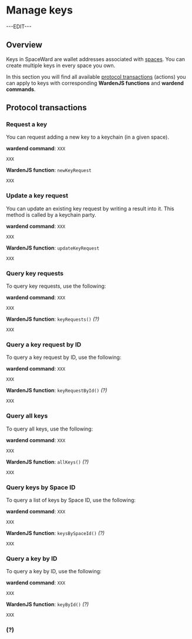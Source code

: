 ﻿---
sidebar_position: 4
---

# Manage keys

---EDIT---

## Overview

Keys in SpaceWard are wallet addresses associated with [spaces](manage-spaces). You can create multiple keys in every space you own.

In this section you will find all available [protocol transactions](protocol-transactions) (actions) you can apply to keys with corresponding **WardenJS functions** and **wardend commands**.

## Protocol transactions

### Request a key

You can request adding a new key to a keychain (in a given space).

**wardend command**: `XXX`

```
XXX
```

**WardenJS function**: `newKeyRequest`

```
XXX
```

### Update a key request

You can update an existing key request by writing a result into it. This method is called by a keychain party.

**wardend command**: `XXX`

```
XXX
```

**WardenJS function**: `updateKeyRequest`

```
XXX
```

### Query key requests

To query key requests, use the following:

**wardend command**: `XXX`

```
XXX
```

**WardenJS function**: `keyRequests()` *(?)*

```
XXX
```

### Query a key request by ID

To query a key request by ID, use the following:

**wardend command**: `XXX`

```
XXX
```

**WardenJS function**: `keyRequestById()` *(?)*

```
XXX
```

### Query all keys

To query all keys, use the following:

**wardend command**: `XXX`

```
XXX
```

**WardenJS function**: `allKeys()` *(?)*

```
XXX
```

### Query keys by Space ID

To query a list of keys by Space ID, use the following:

**wardend command**: `XXX`

```
XXX
```

**WardenJS function**: `keysBySpaceId()` *(?)*

```
XXX
```

### Query a key by ID

To query a key by ID, use the following:

**wardend command**: `XXX`

```
XXX
```

**WardenJS function**: `keyById()` *(?)*

```
XXX
```

### (?)

